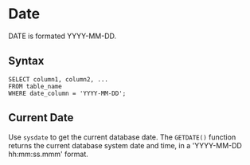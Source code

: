# Date

DATE is formated YYYY-MM-DD.

## Syntax

```
SELECT column1, column2, ...
FROM table_name
WHERE date_column = 'YYYY-MM-DD';
```

## Current Date

Use `sysdate` to get the current database date. 
The `GETDATE()` function returns the current database system date and time, in a 'YYYY-MM-DD hh:mm:ss.mmm' format.

